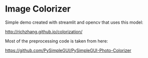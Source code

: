 # Image Colorizer
Simple demo created with streamlit and opencv that uses this model:

http://richzhang.github.io/colorization/

Most of the preprocessing code is taken from here:

https://github.com/PySimpleGUI/PySimpleGUI-Photo-Colorizer
